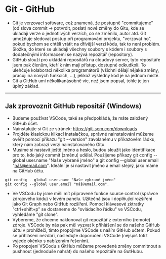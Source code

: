 # Git - GitHub
* Git je verzovací software, což znamená, že postupně "commitujeme" (od slova commit -> potvrdit, poslat) nové změny do Gitu, kde se ukládají verze o jednotlivých verzích, co se změnilo, autor atd. Git umožňuje sledovat postup při programování projektu, "verzovat ho", pokud bychom se chtěli vrátit na dřívější verzi kódu, tak to není problém. Složka, do které se ukládají všechny soubory s kódem i soubory s dodatečnými informacemi se nazývá repozitář (repository). 
* GitHub slouží pro ukládání repositářů na cloudový server, tyto repositáře jsem pak členům, kteří k nim mají přístup, dostupné odkudkoli. To ulehčuje kolaboraci několika programátorů (všichni dělají nějaké změny, pracují na nových funkcích, ...), jelikož výsledný kód je na jednom místě.
* Git a GitHub umí několikanásobně víc, než jsem popsal, tohle je jen úplný základ.
___

## Jak zprovoznit GitHub repositář (Windows)
* Budeme používat VSCode, také se předpokládá, že máte založený GitHub účet.
* Nainstalujte si Git ze stránek: https://git-scm.com/downloads
* Projděte klasickou klikací instalačkou, správné nainstalování můžeme ověřit pomocí příkazu "git --version" zavolanému v příkazovém řádku, který nám zobrazí verzi nainstalovaného Gitu.
* Musíme si nastavit ještě jméno a heslo, budou sloužit jako identifikace pro to, kdo jaký commit (změnu) udělal. Použijeme příkazy git config --global user.name "Naše vybrané jméno" a git config --global user.email "náš@email.com". Ideální je si nastavit jméno a email stejný, jako máme na GitHub účtu.
```
git config --global user.name "Naše vybrané jméno"
git config --global user.email "náš@email.com".
```
* Ve VSCodu by jsme měli mít připravené funkce source control (správce zdrojového kódu) v levém panelu. Užitečná jsou i doplňující rozšíření jako Git Graph nebo GitHub rozšíření. Pomocí klávesové zktratky "ctrl+shift+p" se dostaneme do "ovládacího řádku" ve VSCodu, vyhledáme "git clone".
* Vybereme, že chceme naklonovat git repozitář z externího (remote) zdroje. VSCode by nás pak měl vyzvat k přihlášení se do našeho GitHub účtu v prohlížeči, tímto propojíme VSCode s naším GitHub učtem. Pokud se přihlášení nezdaří, následujte doporučení VSCode (nejspíš totiž vyjede okénko s nabízeným řešením).
* Po propojení VSCodu s GitHub můžeme provedené změny commitnout a pushnout (jednoduše nahrát) do našeho repozitáře na GutHubu.